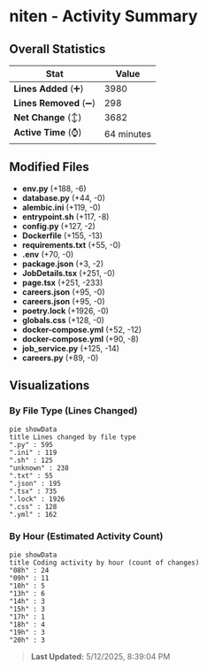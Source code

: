 # niten - Activity Summary 

## Overall Statistics

| Stat                   | Value                                                             |
| ---------------------- | ----------------------------------------------------------------- |
| **Lines Added** (➕)   | 3980                                          |
| **Lines Removed** (➖) | 298                                        |
| **Net Change** (↕)    | 3682                |
| **Active Time** (⌚)   | 64 minutes |


## Modified Files
- **env.py** (+188, -6)
- **database.py** (+44, -0)
- **alembic.ini** (+119, -0)
- **entrypoint.sh** (+117, -8)
- **config.py** (+127, -2)
- **Dockerfile** (+155, -13)
- **requirements.txt** (+55, -0)
- **.env** (+70, -0)
- **package.json** (+3, -2)
- **JobDetails.tsx** (+251, -0)
- **page.tsx** (+251, -233)
- **careers.json** (+95, -0)
- **careers.json** (+95, -0)
- **poetry.lock** (+1926, -0)
- **globals.css** (+128, -0)
- **docker-compose.yml** (+52, -12)
- **docker-compose.yml** (+90, -8)
- **job_service.py** (+125, -14)
- **careers.py** (+89, -0)

## Visualizations

### By File Type (Lines Changed)

```mermaid
pie showData
title Lines changed by file type
".py" : 595
".ini" : 119
".sh" : 125
"unknown" : 238
".txt" : 55
".json" : 195
".tsx" : 735
".lock" : 1926
".css" : 128
".yml" : 162
```

### By Hour (Estimated Activity Count)

```mermaid
pie showData
title Coding activity by hour (count of changes)
"08h" : 24
"09h" : 11
"10h" : 5
"13h" : 6
"14h" : 3
"15h" : 3
"17h" : 1
"18h" : 4
"19h" : 3
"20h" : 3
```


> **Last Updated:** 5/12/2025, 8:39:04 PM